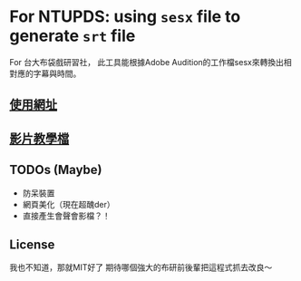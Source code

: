 # For NTUPDS: using `sesx` file to generate `srt` file

For 台大布袋戲研習社，
此工具能根據Adobe Audition的工作檔sesx來轉換出相對應的字幕與時間。

## [使用網址](https://ntupds.github.io/sesx-to-srt/)

## [影片教學檔](https://www.youtube.com/watch?v=0y0qWKRhdEU&list=PLzjhelL10GQ2xiw2_5dr-wHcb0c2McjMV&index=1)

## TODOs (Maybe)
- 防呆裝置
- 網頁美化（現在超醜der）
- 直接產生會聲會影檔？！

## License
我也不知道，那就MIT好了
期待哪個強大的布研前後輩把這程式抓去改良～
